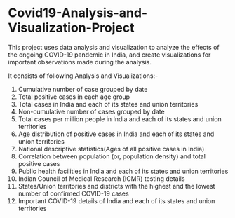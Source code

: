 # Covid19-Analysis-and-Visualization-Project
This project uses data analysis and visualization to analyze the effects of the ongoing COVID-19 pandemic in India, and create visualizations for important observations made during the analysis.

It consists of following Analysis and Visualizations:-
1. Cumulative number of case grouped by date
2. Total positive cases in each age group
3. Total cases in India and each of its states and union territories
4. Non-cumulative number of cases grouped by date
5. Total cases per million people in India and each of its states and union territories
6. Age distribution of positive cases in India and each of its states and union territories
7. National descriptive statistics(Ages of all positive cases in India)
8. Correlation between population (or, population density) and total positive cases
9. Public health facilities in India and each of its states and union territories
10. Indian Council of Medical Research (ICMR) testing details
11. States/Union territories and districts with the highest and the lowest number of confirmed COVID-19 cases
12. Important COVID-19 details of India and each of its states and union territories

